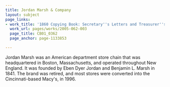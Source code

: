 ```yaml
---
title: Jordan Marsh & Company
layout: subject
page_links:
- work_title: '1860 Copying Book: Secretary''s Letters and Treasurer''s Letters, 2005.062.003  '
  work_url: pages/works/2005-062-003
  page_title: CB01_0362
  page_anchor: page-1133853

---
```

<p>Jordan Marsh was an American department store chain that was headquartered in Boston, Massachusetts, and operated throughout New England. It was founded by Eben Dyer Jordan and Benjamin L. Marsh in 1841. The brand was retired, and most stores were converted into the Cincinnati-based Macy's, in 1996.</p>